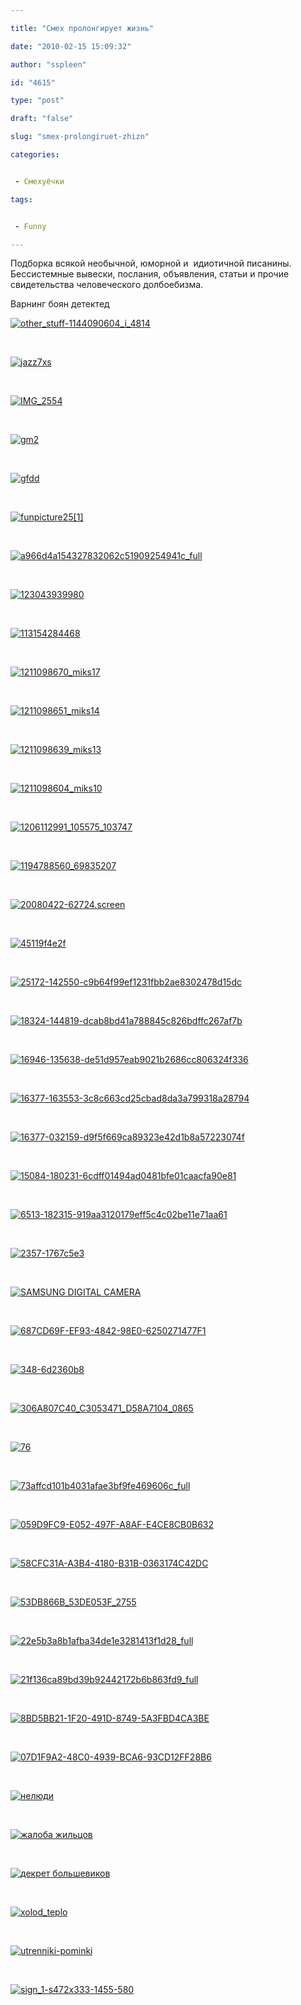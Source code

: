 ```yaml
---

title: "Смех пролонгирует жизнь"

date: "2010-02-15 15:09:32"

author: "sspleen"

id: "4615"

type: "post"

draft: "false"

slug: "smex-prolongiruet-zhizn"

categories:


 - Смехуёчки

tags:


 - Funny

---
```

Подборка всякой необычной, юморной и  идиотичной писанины. Бессистемные вывески, послания, объявления, статьи и прочие свидетельства человеческого долбоебизма.  
  
Варнинг боян детектед  
  
[![](/uploads/2012/11/other_stuff-1144090604_i_4814.jpg "other_stuff-1144090604_i_4814")](/2010/02/smex-prolongiruet-zhizn/other_stuff-1144090604_i_4814/)  
  
   
  
[![](/uploads/2012/11/jazz7xs.gif "jazz7xs")](/2010/02/smex-prolongiruet-zhizn/jazz7xs/)  
  
   
  
[![](/uploads/2012/11/IMG_2554.jpg "IMG_2554")](/2010/02/smex-prolongiruet-zhizn/img_2554/)  
  
   
  
[![](/uploads/2012/11/gm2.jpg "gm2")](/2010/02/smex-prolongiruet-zhizn/gm2/)  
  
   
  
[![](/uploads/2012/11/gfdd.bmp "gfdd")](/2010/02/smex-prolongiruet-zhizn/gfdd/)  
  
   
  
[![](/uploads/2012/11/funpicture251.jpg "funpicture25[1]")](/2010/02/smex-prolongiruet-zhizn/funpicture251/)  
  
   
  
[![](/uploads/2012/11/a966d4a154327832062c51909254941c_full.jpg "a966d4a154327832062c51909254941c_full")](/2010/02/smex-prolongiruet-zhizn/a966d4a154327832062c51909254941c_full/)  
  
   
  
[![](/uploads/2012/11/123043939980.jpg "123043939980")](/2010/02/smex-prolongiruet-zhizn/attachment/123043939980/)  
  
   
  
[![](/uploads/2012/11/113154284468.gif "113154284468")](/2010/02/smex-prolongiruet-zhizn/attachment/113154284468/)  
  
   
  
[![](/uploads/2012/11/1211098670_miks17.jpg "1211098670_miks17")](/2010/02/smex-prolongiruet-zhizn/1211098670_miks17/)  
  
   
  
[![](/uploads/2012/11/1211098651_miks14.jpg "1211098651_miks14")](/2010/02/smex-prolongiruet-zhizn/1211098651_miks14/)  
  
   
  
[![](/uploads/2012/11/1211098639_miks13.jpg "1211098639_miks13")](/2010/02/smex-prolongiruet-zhizn/1211098639_miks13/)  
  
   
  
[![](/uploads/2012/11/1211098604_miks10.jpg "1211098604_miks10")](/2010/02/smex-prolongiruet-zhizn/1211098604_miks10/)  
  
   
  
[![](/uploads/2012/11/1206112991_105575_103747.jpg "1206112991_105575_103747")](/2010/02/smex-prolongiruet-zhizn/1206112991_105575_103747/)  
  
   
  
[![](/uploads/2012/11/1194788560_69835207.jpg "1194788560_69835207")](/2010/02/smex-prolongiruet-zhizn/1194788560_69835207/)  
  
   
  
[![](/uploads/2012/11/20080422-62724.screen.jpg "20080422-62724.screen")](/2010/02/smex-prolongiruet-zhizn/20080422-62724-screen/)  
  
   
  
[![](/uploads/2012/11/45119f4e2f.jpg "45119f4e2f")](/2010/02/smex-prolongiruet-zhizn/45119f4e2f/)  
  
   
  
[![](/uploads/2012/11/25172-142550-c9b64f99ef1231fbb2ae8302478d15dc.jpg "25172-142550-c9b64f99ef1231fbb2ae8302478d15dc")](/2010/02/smex-prolongiruet-zhizn/25172-142550-c9b64f99ef1231fbb2ae8302478d15dc/)  
  
   
  
[![](/uploads/2012/11/18324-144819-dcab8bd41a788845c826bdffc267af7b.jpg "18324-144819-dcab8bd41a788845c826bdffc267af7b")](/2010/02/smex-prolongiruet-zhizn/18324-144819-dcab8bd41a788845c826bdffc267af7b/)  
  
   
  
[![](/uploads/2012/11/16946-135638-de51d957eab9021b2686cc806324f336.jpg "16946-135638-de51d957eab9021b2686cc806324f336")](/2010/02/smex-prolongiruet-zhizn/16946-135638-de51d957eab9021b2686cc806324f336/)  
  
   
  
[![](/uploads/2012/11/16377-163553-3c8c663cd25cbad8da3a799318a28794.jpg "16377-163553-3c8c663cd25cbad8da3a799318a28794")](/2010/02/smex-prolongiruet-zhizn/16377-163553-3c8c663cd25cbad8da3a799318a28794/)  
  
   
  
[![](/uploads/2012/11/16377-032159-d9f5f669ca89323e42d1b8a57223074f.jpg "16377-032159-d9f5f669ca89323e42d1b8a57223074f")](/2010/02/smex-prolongiruet-zhizn/16377-032159-d9f5f669ca89323e42d1b8a57223074f/)  
  
   
  
[![](/uploads/2012/11/15084-180231-6cdff01494ad0481bfe01caacfa90e81.jpg "15084-180231-6cdff01494ad0481bfe01caacfa90e81")](/2010/02/smex-prolongiruet-zhizn/15084-180231-6cdff01494ad0481bfe01caacfa90e81/)  
  
   
  
[![](/uploads/2012/11/6513-182315-919aa3120179eff5c4c02be11e71aa61.jpg "6513-182315-919aa3120179eff5c4c02be11e71aa61")](/2010/02/smex-prolongiruet-zhizn/6513-182315-919aa3120179eff5c4c02be11e71aa61/)  
  
   
  
[![](/uploads/2012/11/2357-1767c5e3.jpg "2357-1767c5e3")](/2010/02/smex-prolongiruet-zhizn/2357-1767c5e3/)  
  
   
  
[![](/uploads/2012/11/2007-091.jpg "SAMSUNG DIGITAL CAMERA")](/2010/02/smex-prolongiruet-zhizn/samsung-digital-camera/)  
  
   
  
[![](/uploads/2012/11/687CD69F-EF93-4842-98E0-6250271477F1.jpg "687CD69F-EF93-4842-98E0-6250271477F1")](/2010/02/smex-prolongiruet-zhizn/687cd69f-ef93-4842-98e0-6250271477f1/)  
  
   
  
[![](/uploads/2012/11/348-6d2360b8.jpg "348-6d2360b8")](/2010/02/smex-prolongiruet-zhizn/348-6d2360b8/)  
  
   
  
[![](/uploads/2012/11/306A807C40_C3053471_D58A7104_0865.jpg "306A807C40_C3053471_D58A7104_0865")](/2010/02/smex-prolongiruet-zhizn/306a807c40_c3053471_d58a7104_0865/)  
  
   
  
[![](/uploads/2012/11/76.bmp "76")](/2010/02/smex-prolongiruet-zhizn/76-2/)  
  
   
  
[![](/uploads/2012/11/73affcd101b4031afae3bf9fe469606c_full.jpg "73affcd101b4031afae3bf9fe469606c_full")](/2010/02/smex-prolongiruet-zhizn/73affcd101b4031afae3bf9fe469606c_full/)  
  
   
  
[![](/uploads/2012/11/059D9FC9-E052-497F-A8AF-E4CE8CB0B632.jpg "059D9FC9-E052-497F-A8AF-E4CE8CB0B632")](/2010/02/smex-prolongiruet-zhizn/059d9fc9-e052-497f-a8af-e4ce8cb0b632/)  
  
   
  
[![](/uploads/2012/11/58CFC31A-A3B4-4180-B31B-0363174C42DC.jpg "58CFC31A-A3B4-4180-B31B-0363174C42DC")](/2010/02/smex-prolongiruet-zhizn/58cfc31a-a3b4-4180-b31b-0363174c42dc/)  
  
   
  
[![](/uploads/2012/11/53DB866B_53DE053F_2755.jpg "53DB866B_53DE053F_2755")](/2010/02/smex-prolongiruet-zhizn/53db866b_53de053f_2755/)  
  
   
  
[![](/uploads/2012/11/22e5b3a8b1afba34de1e3281413f1d28_full.jpg "22e5b3a8b1afba34de1e3281413f1d28_full")](/2010/02/smex-prolongiruet-zhizn/22e5b3a8b1afba34de1e3281413f1d28_full/)  
  
   
  
[![](/uploads/2012/11/21f136ca89bd39b92442172b6b863fd9_full.jpg "21f136ca89bd39b92442172b6b863fd9_full")](/2010/02/smex-prolongiruet-zhizn/21f136ca89bd39b92442172b6b863fd9_full/)  
  
   
  
[![](/uploads/2012/11/8BD5BB21-1F20-491D-8749-5A3FBD4CA3BE.jpg "8BD5BB21-1F20-491D-8749-5A3FBD4CA3BE")](/2010/02/smex-prolongiruet-zhizn/8bd5bb21-1f20-491d-8749-5a3fbd4ca3be/)  
  
   
  
[![](/uploads/2012/11/07D1F9A2-48C0-4939-BCA6-93CD12FF28B6.jpg "07D1F9A2-48C0-4939-BCA6-93CD12FF28B6")](/2010/02/smex-prolongiruet-zhizn/07d1f9a2-48c0-4939-bca6-93cd12ff28b6/)  
  
   
  
[![](/uploads/2012/11/нелюди.jpg "нелюди")](/2010/02/smex-prolongiruet-zhizn/nelyudi/)  
  
   
  
[![](/uploads/2012/11/жалоба-жильцов.jpg "жалоба жильцов")](/2010/02/smex-prolongiruet-zhizn/zhaloba-zhilcov/)  
  
   
  
[![](/uploads/2012/11/декрет-большевиков.jpg "декрет большевиков")](/2010/02/smex-prolongiruet-zhizn/dekret-bolshevikov/)  
  
   
  
[![](/uploads/2012/11/xolod_teplo.jpg "xolod_teplo")](/2010/02/smex-prolongiruet-zhizn/xolod_teplo/)  
  
   
  
[![](/uploads/2012/11/utrenniki-pominki.jpg "utrenniki-pominki")](/2010/02/smex-prolongiruet-zhizn/utrenniki-pominki/)  
  
   
  
[![](/uploads/2012/11/sign_1-s472x333-1455-580.jpg "sign_1-s472x333-1455-580")](/2010/02/smex-prolongiruet-zhizn/sign_1-s472x333-1455-580/)